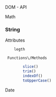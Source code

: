 DOM - API

Math

### String

Attributes

```
    legth
```

```
 Functions\/Methods
```

```js
        slice()
        trim()
        indexOf()
        toUpperCase()

```



Date

